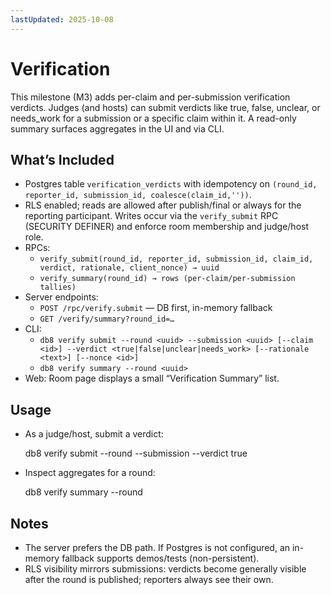 ```yaml
---
lastUpdated: 2025-10-08
---
```


# Verification

This milestone (M3) adds per-claim and per-submission verification verdicts. Judges (and hosts) can submit verdicts like true, false, unclear, or needs_work for a submission or a specific claim within it. A read-only summary surfaces aggregates in the UI and via CLI.

## What’s Included

- Postgres table `verification_verdicts` with idempotency on `(round_id, reporter_id, submission_id, coalesce(claim_id,''))`.
- RLS enabled; reads are allowed after publish/final or always for the reporting participant. Writes occur via the `verify_submit` RPC (SECURITY DEFINER) and enforce room membership and judge/host role.
- RPCs:
  - `verify_submit(round_id, reporter_id, submission_id, claim_id, verdict, rationale, client_nonce) → uuid`
  - `verify_summary(round_id) → rows (per-claim/per-submission tallies)`
- Server endpoints:
  - `POST /rpc/verify.submit` — DB first, in-memory fallback
  - `GET /verify/summary?round_id=…`
- CLI:
  - `db8 verify submit --round <uuid> --submission <uuid> [--claim <id>] --verdict <true|false|unclear|needs_work> [--rationale <text>] [--nonce <id>]`
  - `db8 verify summary --round <uuid>`
- Web: Room page displays a small “Verification Summary” list.

## Usage

- As a judge/host, submit a verdict:

  db8 verify submit --round <round-uuid> --submission <submission-uuid> --verdict true

- Inspect aggregates for a round:

  db8 verify summary --round <round-uuid>

## Notes

- The server prefers the DB path. If Postgres is not configured, an in-memory fallback supports demos/tests (non-persistent).
- RLS visibility mirrors submissions: verdicts become generally visible after the round is published; reporters always see their own.
